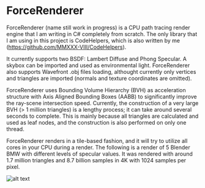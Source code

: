 # ForceRenderer

ForceRenderer (name still work in progress) is a CPU path tracing render engine that I am writing in C# completely from scratch.
The only library that I am using in this project is CodeHelpers, which is also written by me (https://github.com/MMXXX-VIII/CodeHelpers).

It currently supports two BSDF: Lambert Diffuse and Phong Specular. A skybox can be imported and used as environmental light.
ForceRenderer also supports Wavefront .obj files loading, althought currently only vertices and triangles are imported (normals and texture coordinates are omitted).

ForceRenderer uses Bounding Volume Hierarchy (BVH) as acceleration structure with Axis Aligned Bounding Boxes (AABB) to significantly improve the ray-scene intersection speed.
Currently, the construction of a very large BVH (> 1 million triangles) is a lengthy process; it can take around several seconds to complete.
This is mainly because all triangles are calculated and used as leaf nodes, and the construction is also performed on only one thread.

ForceRenderer renders in a tile-based fashion, and it will try to utilize all cores in your CPU during a render.
The following is a render of 5 Blender BMW with different levels of specular values.
It was rendered with around 1.7 million triangles and 8.7 billion samples in 4K with 1024 samples per pixel.

![alt text](https://github.com/MMXXX-VIII/ForceRenderer/blob/main/ForceRenderer/Renders/Path%20Tracing/render%20bmw%201k%20sample%201.7m%20tri.png?raw=true)
